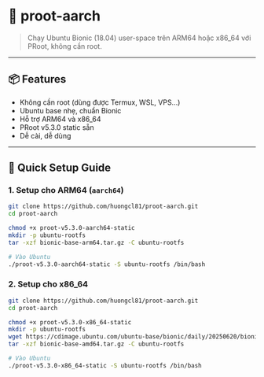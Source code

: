 # 🐧 proot-aarch

> Chạy Ubuntu Bionic (18.04) user-space trên ARM64 hoặc x86_64 với PRoot, không cần root.

---

## 📦 Features

- Không cần root (dùng được Termux, WSL, VPS...)
- Ubuntu base nhẹ, chuẩn Bionic
- Hỗ trợ ARM64 và x86_64
- PRoot v5.3.0 static sẵn
- Dễ cài, dễ dùng

---

## 🚀 Quick Setup Guide

### 1. Setup cho ARM64 (`aarch64`)
```bash
git clone https://github.com/huongcl81/proot-aarch.git
cd proot-aarch

chmod +x proot-v5.3.0-aarch64-static
mkdir -p ubuntu-rootfs
tar -xzf bionic-base-arm64.tar.gz -C ubuntu-rootfs

# Vào Ubuntu
./proot-v5.3.0-aarch64-static -S ubuntu-rootfs /bin/bash
```

### 2. Setup cho x86_64
```bash
git clone https://github.com/huongcl81/proot-aarch.git
cd proot-aarch

chmod +x proot-v5.3.0-x86_64-static
mkdir -p ubuntu-rootfs
wget https://cdimage.ubuntu.com/ubuntu-base/bionic/daily/20250620/bionic-base-amd64.tar.gz
tar -xzf bionic-base-amd64.tar.gz -C ubuntu-rootfs

# Vào Ubuntu
./proot-v5.3.0-x86_64-static -S ubuntu-rootfs /bin/bash
```
